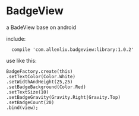 # BadgeView
a BadeView  base on android

include:

      compile 'com.allenliu.badgeview:library:1.0.2'
use like this:

    BadgeFactory.create(this)
    .setTextColor(Color.White)
    .setWidthAndHeight(25,25)
    .setBadgeBackground(Color.Red)
    .setTextSize(10)
    .setBadgeGravity(Gravity.Right|Gravity.Top)
    .setBadgeCount(20)
    .bind(view);
